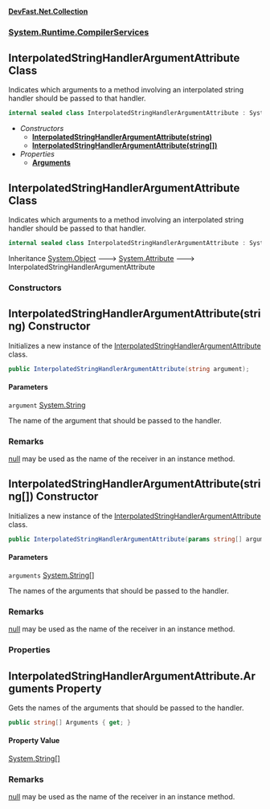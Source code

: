 #### [DevFast.Net.Collection](index.md 'index')
### [System.Runtime.CompilerServices](System.Runtime.CompilerServices.md 'System.Runtime.CompilerServices')

## InterpolatedStringHandlerArgumentAttribute Class

Indicates which arguments to a method involving an interpolated string handler should be passed to that handler.

```csharp
internal sealed class InterpolatedStringHandlerArgumentAttribute : System.Attribute
```
- *Constructors*
  - **[InterpolatedStringHandlerArgumentAttribute(string)](System.Runtime.CompilerServices.InterpolatedStringHandlerArgumentAttribute.md#System.Runtime.CompilerServices.InterpolatedStringHandlerArgumentAttribute.InterpolatedStringHandlerArgumentAttribute(string) 'System.Runtime.CompilerServices.InterpolatedStringHandlerArgumentAttribute.InterpolatedStringHandlerArgumentAttribute(string)')**
  - **[InterpolatedStringHandlerArgumentAttribute(string[])](System.Runtime.CompilerServices.InterpolatedStringHandlerArgumentAttribute.md#System.Runtime.CompilerServices.InterpolatedStringHandlerArgumentAttribute.InterpolatedStringHandlerArgumentAttribute(string[]) 'System.Runtime.CompilerServices.InterpolatedStringHandlerArgumentAttribute.InterpolatedStringHandlerArgumentAttribute(string[])')**
- *Properties*
  - **[Arguments](System.Runtime.CompilerServices.InterpolatedStringHandlerArgumentAttribute.md#System.Runtime.CompilerServices.InterpolatedStringHandlerArgumentAttribute.Arguments 'System.Runtime.CompilerServices.InterpolatedStringHandlerArgumentAttribute.Arguments')**

## InterpolatedStringHandlerArgumentAttribute Class

Indicates which arguments to a method involving an interpolated string handler should be passed to that handler.

```csharp
internal sealed class InterpolatedStringHandlerArgumentAttribute : System.Attribute
```

Inheritance [System.Object](https://docs.microsoft.com/en-us/dotnet/api/System.Object 'System.Object') &#129106; [System.Attribute](https://docs.microsoft.com/en-us/dotnet/api/System.Attribute 'System.Attribute') &#129106; InterpolatedStringHandlerArgumentAttribute
### Constructors

<a name='System.Runtime.CompilerServices.InterpolatedStringHandlerArgumentAttribute.InterpolatedStringHandlerArgumentAttribute(string)'></a>

## InterpolatedStringHandlerArgumentAttribute(string) Constructor

Initializes a new instance of the [InterpolatedStringHandlerArgumentAttribute](System.Runtime.CompilerServices.InterpolatedStringHandlerArgumentAttribute.md 'System.Runtime.CompilerServices.InterpolatedStringHandlerArgumentAttribute') class.

```csharp
public InterpolatedStringHandlerArgumentAttribute(string argument);
```
#### Parameters

<a name='System.Runtime.CompilerServices.InterpolatedStringHandlerArgumentAttribute.InterpolatedStringHandlerArgumentAttribute(string).argument'></a>

`argument` [System.String](https://docs.microsoft.com/en-us/dotnet/api/System.String 'System.String')

The name of the argument that should be passed to the handler.

### Remarks
[null](https://docs.microsoft.com/en-us/dotnet/csharp/language-reference/keywords/null 'https://docs.microsoft.com/en-us/dotnet/csharp/language-reference/keywords/null') may be used as the name of the receiver in an instance method.

<a name='System.Runtime.CompilerServices.InterpolatedStringHandlerArgumentAttribute.InterpolatedStringHandlerArgumentAttribute(string[])'></a>

## InterpolatedStringHandlerArgumentAttribute(string[]) Constructor

Initializes a new instance of the [InterpolatedStringHandlerArgumentAttribute](System.Runtime.CompilerServices.InterpolatedStringHandlerArgumentAttribute.md 'System.Runtime.CompilerServices.InterpolatedStringHandlerArgumentAttribute') class.

```csharp
public InterpolatedStringHandlerArgumentAttribute(params string[] arguments);
```
#### Parameters

<a name='System.Runtime.CompilerServices.InterpolatedStringHandlerArgumentAttribute.InterpolatedStringHandlerArgumentAttribute(string[]).arguments'></a>

`arguments` [System.String](https://docs.microsoft.com/en-us/dotnet/api/System.String 'System.String')[[]](https://docs.microsoft.com/en-us/dotnet/api/System.Array 'System.Array')

The names of the arguments that should be passed to the handler.

### Remarks
[null](https://docs.microsoft.com/en-us/dotnet/csharp/language-reference/keywords/null 'https://docs.microsoft.com/en-us/dotnet/csharp/language-reference/keywords/null') may be used as the name of the receiver in an instance method.
### Properties

<a name='System.Runtime.CompilerServices.InterpolatedStringHandlerArgumentAttribute.Arguments'></a>

## InterpolatedStringHandlerArgumentAttribute.Arguments Property

Gets the names of the arguments that should be passed to the handler.

```csharp
public string[] Arguments { get; }
```

#### Property Value
[System.String](https://docs.microsoft.com/en-us/dotnet/api/System.String 'System.String')[[]](https://docs.microsoft.com/en-us/dotnet/api/System.Array 'System.Array')

### Remarks
[null](https://docs.microsoft.com/en-us/dotnet/csharp/language-reference/keywords/null 'https://docs.microsoft.com/en-us/dotnet/csharp/language-reference/keywords/null') may be used as the name of the receiver in an instance method.